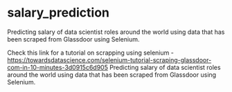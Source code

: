 # salary_prediction
Predicting salary of data scientist roles around the world using data that has been scraped from Glassdoor using Selenium.

Check this link for a tutorial on scrapping using selenium - https://towardsdatascience.com/selenium-tutorial-scraping-glassdoor-com-in-10-minutes-3d0915c6d905 
Predicting salary of data scientist roles around the world using data that has been scraped from Glassdoor using Selenium.

